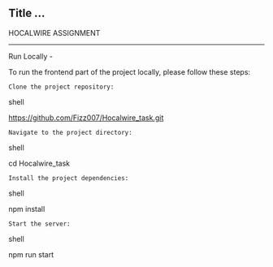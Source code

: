 ## Title ...

HOCALWIRE ASSIGNMENT

---


Run Locally - 

To run the frontend part of the project locally, please follow these steps:

    Clone the project repository:

shell

https://github.com/Fizz007/Hocalwire_task.git

    Navigate to the project directory:

shell

cd Hocalwire_task

    Install the project dependencies:

shell

npm install

    Start the server:

shell

npm run start

